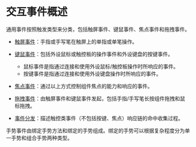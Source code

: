 # 交互事件概述

通用事件按照触发类型来分类，包括触屏事件、键鼠事件、焦点事件和拖拽事件。

- [触屏事件](./cj-common-events-touch-screen-event.md)：手指或手写笔在触屏上的单指或单笔操作。

- [键鼠事件](./cj-common-events-device-input-event.md)：包括外设鼠标或触控板的操作事件和外设键盘的按键事件。
    - 鼠标事件是指通过连接和使用外设鼠标/触控板操作时所响应的事件。
    - 按键事件是指通过连接和使用外设键盘操作时所响应的事件。

- [焦点事件](./cj-common-events-focus-event.md)：通过以上方式控制组件焦点的能力和响应的事件。

- [拖拽事件](../../../API_Reference/source_zh_cn/arkui-cj/cj-universal-event-drag.md)：由触屏事件和键鼠事件发起，包括手指/手写笔长按组件拖拽和鼠标拖拽。

- [事件分发](./cj-common-events-distribute.md)：描述触控类事件（不包括按键、焦点）响应链的命中收集过程。

手势事件由绑定手势方法和绑定的手势组成。绑定的手势可以根据复杂程度分为单一手势和组合手势两种类型。
